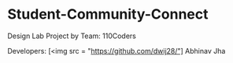 # Student-Community-Connect
Design Lab Project by Team: 110Coders

Developers: 
[<img src = "https://github.com/dwij28/"] Abhinav Jha
